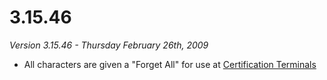 # 3.15.46

_Version 3.15.46 - Thursday February 26th, 2009_

- All characters are given a "Forget All" for use at
  [Certification Terminals](../items/Certification_Terminal.md)
